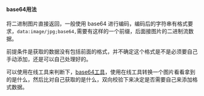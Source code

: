 #### base64用法

将二进制图片直接返回，一般使用 base64 进行编码，编码后的字符串有格式要求，`data:image/jpg;base64,`需要有这样的一个前缀，后面接图片的二进制流数据。

前提条件是获取的数据没有包括前面的格式，并不确定这个格式是不是必须要自己手动添加，还是可以自己处理好的。

可以使用在线工具来判断下，[base64工具](http://tool.chinaz.com/tools/imgtobase)，使用在线工具转换一个图片看看拿到的是什么，然后比对自己获取的是什么，双向校验下来决定是否需要自己来添加格式数据。